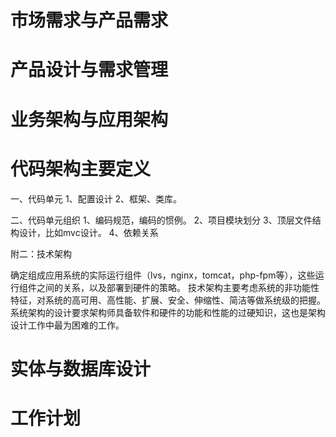 # 市场需求与产品需求

# 产品设计与需求管理

# 业务架构与应用架构

# 代码架构主要定义

一、代码单元
1、配置设计
2、框架、类库。

二、代码单元组织
1、编码规范，编码的惯例。
2、项目模块划分
3、顶层文件结构设计，比如mvc设计。
4、依赖关系

附二：技术架构

确定组成应用系统的实际运行组件（lvs，nginx，tomcat，php-fpm等），这些运行组件之间的关系，以及部署到硬件的策略。
技术架构主要考虑系统的非功能性特征，对系统的高可用、高性能、扩展、安全、伸缩性、简洁等做系统级的把握。
系统架构的设计要求架构师具备软件和硬件的功能和性能的过硬知识，这也是架构设计工作中最为困难的工作。

# 实体与数据库设计

# 工作计划
